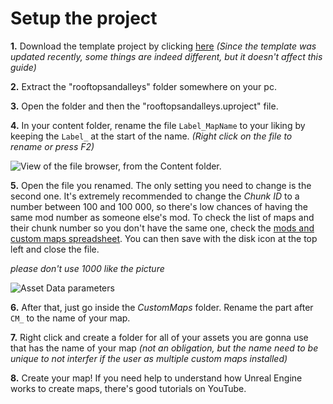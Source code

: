 # Setup the project

**1.** Download the template project by clicking [here](https://github.com/LoulouNoLegend/CustomMapLoader-RooftopsAndAlleys/releases/download/PB5/UE521-CustomMap-Template-V2.zip)
*(Since the template was updated recently, some things are indeed different, but it doesn't affect this guide)*

**2.** Extract the "rooftopsandalleys" folder somewhere on your pc.

**3.** Open the folder and then the "rooftopsandalleys.uproject" file.

**4.** In your content folder, rename the file `Label_MapName` to your liking by keeping the `Label_` at the start of the name. _(Right click on the file to rename or press F2)_

![View of the file browser, from the Content folder.](https://github.com/LoulouNoLegend/CustomMapLoader-RooftopsAndAlleys/assets/40952934/2f96f4af-95df-4039-b3d2-35fccd7dae3d)

**5.** Open the file you renamed. The only setting you need to change is the second one. It's extremely recommended to change the _Chunk ID_ to a number between 100 and 100 000, so there's low chances of having the same mod number as someone else's mod. To check the list of maps and their chunk number so you don't have the same one, check the [mods and custom maps spreadsheet](https://docs.google.com/spreadsheets/d/1KTI7YAHB9UPp0qBvWWQ2\_R7W2hjgPLCR53FnauvCJ0A/edit?usp=sharing). You can then save with the disk icon at the top left and close the file.

*please don't use 1000 like the picture*

![Asset Data parameters](https://github.com/LoulouNoLegend/CustomMapLoader-RooftopsAndAlleys/assets/40952934/f42e4923-a3ca-4c14-9ae8-cf5c6f817a52)

**6.** After that, just go inside the _CustomMaps_ folder. Rename the part after `CM_` to the name of your map.

**7.** Right click and create a folder for all of your assets you are gonna use that has the name of your map _(not an obligation, but the name need to be unique to not interfer if the user as multiple custom maps installed)_

**8.** Create your map! If you need help to understand how Unreal Engine works to create maps, there's good tutorials on YouTube.
